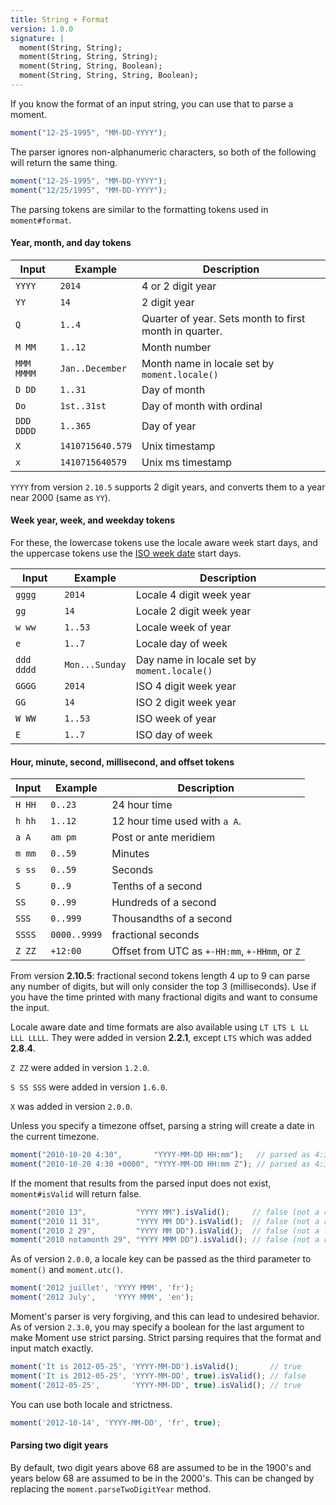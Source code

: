 ```yaml
---
title: String + Format
version: 1.0.0
signature: |
  moment(String, String);
  moment(String, String, String);
  moment(String, String, Boolean);
  moment(String, String, String, Boolean);
---
```



If you know the format of an input string, you can use that to parse a moment.

```javascript
moment("12-25-1995", "MM-DD-YYYY");
```

The parser ignores non-alphanumeric characters, so both of the following will return the same thing.

```javascript
moment("12-25-1995", "MM-DD-YYYY");
moment("12/25/1995", "MM-DD-YYYY");
```

The parsing tokens are similar to the formatting tokens used in `moment#format`.

#### Year, month, and day tokens

| Input       | Example          | Description |
| ----------- | ---------------- | ----------- |
| `YYYY`      | `2014`           | 4 or 2 digit year |
| `YY`        | `14`             | 2 digit year |
| `Q`         | `1..4`           | Quarter of year. Sets month to first month in quarter. |
| `M MM`      | `1..12`          | Month number |
| `MMM MMMM`  | `Jan..December`  | Month name in locale set by `moment.locale()` |
| `D DD`      | `1..31`          | Day of month |
| `Do`        | `1st..31st`      | Day of month with ordinal |
| `DDD DDDD`  | `1..365`         | Day of year |
| `X`         | `1410715640.579` | Unix timestamp |
| `x`         | `1410715640579`  | Unix ms timestamp |

`YYYY` from version `2.10.5` supports 2 digit years, and converts them to a year
near 2000 (same as `YY`).

#### Week year, week, and weekday tokens

For these, the lowercase tokens use the locale aware week start days, and the uppercase tokens use the [ISO week date](http://en.wikipedia.org/wiki/ISO_week_date) start days.

| Input       | Example          | Description |
| ----------- | ---------------- | ----------- |
| `gggg`      | `2014`           | Locale 4 digit week year |
| `gg`        | `14`             | Locale 2 digit week year |
| `w ww`      | `1..53`          | Locale week of year |
| `e`         | `1..7`           | Locale day of week |
| `ddd dddd`  | `Mon...Sunday`   | Day name in locale set by `moment.locale()` |
| `GGGG`      | `2014`           | ISO 4 digit week year |
| `GG`        | `14`             | ISO 2 digit week year |
| `W WW`      | `1..53`          | ISO week of year |
| `E`         | `1..7`           | ISO day of week |

#### Hour, minute, second, millisecond, and offset tokens

| Input          | Example  | Description |
| -------------- | -------- | ----------- |
| `H HH`         | `0..23`  | 24 hour time |
| `h hh`         | `1..12`  | 12 hour time used with `a A`. |
| `a A`          | `am pm`  | Post or ante meridiem |
| `m mm`         | `0..59`  | Minutes |
| `s ss`         | `0..59`  | Seconds |
| `S`            | `0..9`   | Tenths of a second |
| `SS`           | `0..99`  | Hundreds of a second |
| `SSS`          | `0..999` | Thousandths of a second |
| `SSSS`         | `0000..9999` | fractional seconds |
| `Z ZZ`         | `+12:00` | Offset from UTC as `+-HH:mm`, `+-HHmm`, or `Z` |

From version **2.10.5**: fractional second tokens length 4 up to 9 can parse
any number of digits, but will only consider the top 3 (milliseconds). Use if
you have the time printed with many fractional digits and want to consume the
input.

Locale aware date and time formats are also available using `LT LTS L LL LLL
LLLL`. They were added in version **2.2.1**, except `LTS` which was added
**2.8.4**.

`Z ZZ` were added in version `1.2.0`.

`S SS SSS` were added in version `1.6.0`.

`X` was added in version `2.0.0`.

Unless you specify a timezone offset, parsing a string will create a date in the current timezone.

```js
moment("2010-10-20 4:30",       "YYYY-MM-DD HH:mm");   // parsed as 4:30 local time
moment("2010-10-20 4:30 +0000", "YYYY-MM-DD HH:mm Z"); // parsed as 4:30 UTC
```

If the moment that results from the parsed input does not exist, `moment#isValid` will return false.

```js
moment("2010 13",           "YYYY MM").isValid();     // false (not a real month)
moment("2010 11 31",        "YYYY MM DD").isValid();  // false (not a real day)
moment("2010 2 29",         "YYYY MM DD").isValid();  // false (not a leap year)
moment("2010 notamonth 29", "YYYY MMM DD").isValid(); // false (not a real month name)
```

As of version `2.0.0`, a locale key can be passed as the third parameter to `moment()` and `moment.utc()`.

```js
moment('2012 juillet', 'YYYY MMM', 'fr');
moment('2012 July',    'YYYY MMM', 'en');
```

Moment's parser is very forgiving, and this can lead to undesired behavior. As of version `2.3.0`, you may specify a boolean for the last argument to make Moment use strict parsing. Strict parsing requires that the format and input match exactly.

```javascript
moment('It is 2012-05-25', 'YYYY-MM-DD').isValid();       // true
moment('It is 2012-05-25', 'YYYY-MM-DD', true).isValid(); // false
moment('2012-05-25',       'YYYY-MM-DD', true).isValid(); // true
```

You can use both locale and strictness.

```javascript
moment('2012-10-14', 'YYYY-MM-DD', 'fr', true);
```

#### Parsing two digit years

By default, two digit years above 68 are assumed to be in the 1900's and years below 68 are assumed to be in the 2000's. This can be changed by replacing the `moment.parseTwoDigitYear` method.
